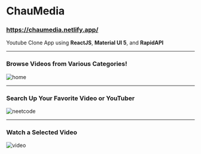 # ChauMedia
### https://chaumedia.netlify.app/  
Youtube Clone App using <b>ReactJS</b>, <b>Material UI 5</b>, and <b>RapidAPI</b>  
<hr>  

### Browse Videos from Various Categories!
![home](https://user-images.githubusercontent.com/78128664/188673584-e698a07f-5379-44d7-a250-12953a244a12.png)
<hr>

### Search Up Your Favorite Video or YouTuber 
![neetcode](https://user-images.githubusercontent.com/78128664/188673828-6e3c5718-bb1c-41e2-92dd-131cb8f027b2.png)  
<hr>  

### Watch a Selected Video
![video](https://user-images.githubusercontent.com/78128664/188674094-7146102c-d680-4bc1-ab39-a0643bd49da6.png)
